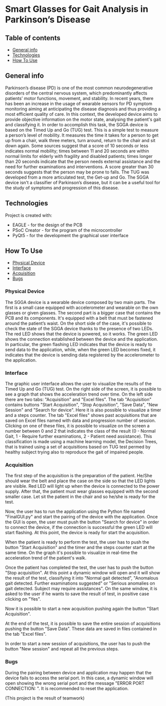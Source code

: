 # Smart Glasses for Gait Analysis in Parkinson’s Disease 
## Table of contents
* [General info](#general-info)
* [Technologies](#technologies)
* [How To Use](#how-to-use)

## General info
Parkinson’s disease (PD) is one of the most common neurodegenerative disorders of the central nervous system, which predominantly affects patients’ motor functions, movement, and stability. In recent years, there has been an increase in the usage of wearable sensors for PD symptom monitoring aiming at anticipating the disease diagnosis and thus providing a most efficient quality of care. In this context, the developed device aims to provide objective information on the motor state, analysing the patient's gait and classifying it. In order to accomplish this task, the SGGA device is based on the Timed Up and Go (TUG) test. This is a simple test to measure a person’s level of mobility. It measures the time it takes for a person to get up from a chair, walk three meters, turn around, return to the chair and sit down again. Some sources suggest that a score of 10 seconds or less indicates normal mobility; times between 11 and 20 seconds are within normal limits for elderly with fragility and disabled patients; times longer than 20 seconds indicate that the person needs external assistance and the need for further examinations and interventions. A score greater than 30 seconds suggests that the person may be prone to falls. The TUG was developed from a more articulated test, the Get-up and Go. The SGGA device isn't a classifier of Parkinson’s disease, but it can be a useful tool for the study of symptoms and progression of this disease. 

## Technologies
Project is created with:
* EAGLE - for the design of the PCB
* PSoC Creator - for the program of the microcontroller 
* PyQt5 - for the development the graphical user interface

## How To Use
* [Physical Device](#physical-device)
* [Interface](#interface)
* [Acquisition](#acquisition)
* [Bugs](#bugs)

### Physical Device
The SGGA device is a wearable device composed by two main parts. The first is a small case equipped with accelerometer and wearable on the own glasses or given glasses. The second part is a bigger case that contains the PCB and its components. It's equipped with a belt that must be fastened around the patient’s waist. On the short side of the case, it's possible to check the state of the SGGA device thanks to the presence of two LEDs. The red LED shows that the device is powered, so it works. The green LED shows the connection established between the device and the application. In particular, the green flashing LED indicates that the device is ready to send data to the application, while, when the green LED becomes fixed, it indicates that the device is sending data registered by the accelerometer to the application. 

### Interface
The graphic user interface allows the user to visualize the results of the Timed Up and Go (TUG) test. On the right side of the screen, it is possible to see a graph that shows the acceleration trend over time. On the left side there are two tabs: "Acquisition" and "Excel files". 
The tab "Acquisition" contains buttons "Start Acquisition", "Stop Acquisition", "Save Data", "New Session" and "Search for device". Here it is also possible to visualize a timer and a steps counter. 
The tab "Excel files" shows past acquisitions that are saved on Excel files named with data and progression number of session. Clicking on one of these files, it is possible to visualize on the screen a number between 0 and 2 that indicates the class of the result (0 - Normal Gait, 1 - Require further examinations, 2 - Patient need assistance). This classification is made using a machine learning model, the Decision Trees, that is trained using a set of acquisitions based on TUG test permed by healthy subject trying also to reproduce the gait of impaired people. 

### Acquisition 
The first step of the acquisition is the preparation of the patient. He/She should wear the belt and place the case on the side so that the LED lights are visible. Red LED will light up when the device is connected to the power supply. After that, the patient must wear glasses equipped with the second smaller case. Let sit the patient in the chair and so he/she is ready for the test. 

Now, the user has to run the application using the Python file named "FinalGUI.py" and start the pairing of the device with the application. Once the GUI is open, the user must push the button "Search for device" in order to connect the device, if the connection is successful the green LED will start flashing. At this point, the device is ready for start the acquisition. 

When the patient is ready to perform the test, the user has to push the button "Start Acquisition" and the timer and the steps counter start at the same time. On the graph it's possible to visualize in real-time the acceleration trend of the patient's walk. 

Once the patient has completed the test, the user has to push the button "Stop acquisition". At this point a dynamic window will open and it will show the result of the test, classifying it into "Normal gait detected", "Anomalous gait detected. Further examinations suggested" or "Serious anomalies on gait detected. Subject may require assistances". On the same window, it is asked to the user if he wants to save the result of test, in positive case clicking on "Yes". 

Now it is possible to start a new acquisition pushing again the button "Start Acquisition". 

At the end of the test, it is possible to save the entire session of acquisitions pushing the button "Save Data". These data are saved in files contained in the tab "Excel files". 

In order to start a new session of acquisitions, the user has to push the button "New session" and repeat all the previous steps. 

### Bugs
During the pairing between device and application may happen that the device fails to access the serial port. In this case, a dynamic window will open showing the wrong serial port and the message "ERROR PORT CONNECTION: ". It is recommended to reset the application.

(This project is the result of teamwork)
